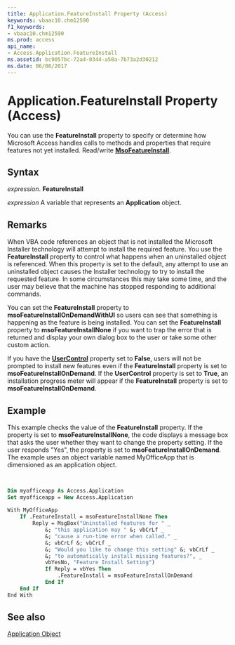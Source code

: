 ```yaml
---
title: Application.FeatureInstall Property (Access)
keywords: vbaac10.chm12590
f1_keywords:
- vbaac10.chm12590
ms.prod: access
api_name:
- Access.Application.FeatureInstall
ms.assetid: bc9057bc-72a4-0344-a50a-7b73a2d30212
ms.date: 06/08/2017
---
```



# Application.FeatureInstall Property (Access)

You can use the  **FeatureInstall** property to specify or determine how Microsoft Access handles calls to methods and properties that require features not yet installed. Read/write **[MsoFeatureInstall](http://msdn.microsoft.com/library/25256738-d169-5c00-1d5d-eb8019811976%28Office.15%29.aspx)**.


## Syntax

 _expression_. **FeatureInstall**

 _expression_ A variable that represents an **Application** object.


## Remarks

When VBA code references an object that is not installed the Microsoft Installer technology will attempt to install the required feature. You use the  **FeatureInstall** property to control what happens when an uninstalled object is referenced. When this property is set to the default, any attempt to use an uninstalled object causes the Installer technology to try to install the requested feature. In some circumstances this may take some time, and the user may believe that the machine has stopped responding to additional commands.

You can set the  **FeatureInstall** property to **msoFeatureInstallOnDemandWithUI** so users can see that something is happening as the feature is being installed. You can set the **FeatureInstall** property to **msoFeatureInstallNone** if you want to trap the error that is returned and display your own dialog box to the user or take some other custom action.

If you have the  **[UserControl](Access.Application.UserControl.md)** property set to **False**, users will not be prompted to install new features even if the **FeatureInstall** property is set to **msoFeatureInstallOnDemand**. If the **UserControl** property is set to **True**, an installation progress meter will appear if the **FeatureInstall** property is set to **msoFeatureInstallOnDemand**.


## Example

This example checks the value of the  **FeatureInstall** property. If the property is set to **msoFeatureInstallNone**, the code displays a message box that asks the user whether they want to change the property setting. If the user responds "Yes", the property is set to **msoFeatureInstallOnDemand**. The example uses an object variable named MyOfficeApp that is dimensioned as an application object.


```vb
 
 
Dim myofficeapp As Access.Application 
Set myofficeapp = New Access.Application 
 
With MyOfficeApp 
    If .FeatureInstall = msoFeatureInstallNone Then 
        Reply = MsgBox("Uninstalled features for " _ 
            &; "this application may " &; vbCrLf _ 
            &; "cause a run-time error when called." _ 
            &; vbCrLf &; vbCrLf _ 
            &; "Would you like to change this setting" &; vbCrLf _ 
            &; "to automatically install missing features?", _ 
            vbYesNo, "Feature Install Setting") 
            If Reply = vbYes Then 
                .FeatureInstall = msoFeatureInstallOnDemand 
            End If 
    End If 
End With
```


## See also


[Application Object](Access.Application.md)

